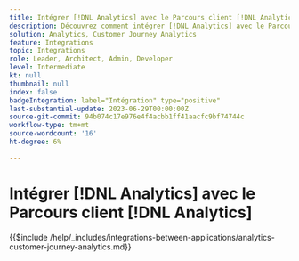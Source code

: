```yaml
---
title: Intégrer [!DNL Analytics] avec le Parcours client [!DNL Analytics]
description: Découvrez comment intégrer [!DNL Analytics] avec le Parcours client [!DNL Analytics].
solution: Analytics, Customer Journey Analytics
feature: Integrations
topic: Integrations
role: Leader, Architect, Admin, Developer
level: Intermediate
kt: null
thumbnail: null
index: false
badgeIntegration: label="Intégration" type="positive"
last-substantial-update: 2023-06-29T00:00:00Z
source-git-commit: 94b074c17e976e4f4acbb1ff41aacfc9bf74744c
workflow-type: tm+mt
source-wordcount: '16'
ht-degree: 6%

---
```



# Intégrer [!DNL Analytics] avec le Parcours client [!DNL Analytics]

{{$include /help/_includes/integrations-between-applications/analytics-customer-journey-analytics.md}}
